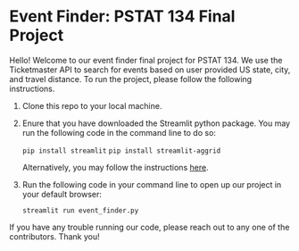 # Event Finder: PSTAT 134 Final Project

Hello! Welcome to our event finder final project for PSTAT 134. We use the Ticketmaster API to search for events based on user provided US state, city, and travel distance. To run the project, please follow the following instructions.

1.  Clone this repo to your local machine.

2.  Enure that you have downloaded the Streamlit python package. You may run the following code in the command line to do so:

    `pip install streamlit`
     `pip install streamlit-aggrid`

    Alternatively, you may follow the instructions [here](https://docs.streamlit.io/get-started/installation).

4.  Run the following code in your command line to open up our project in your default browser:

    `streamlit run event_finder.py`

If you have any trouble running our code, please reach out to any one of the contributors. Thank you!
